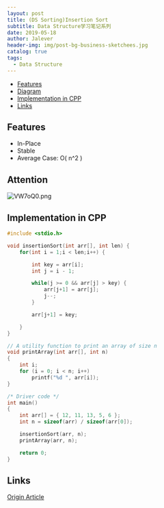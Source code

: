 ```yaml
---
layout: post
title: (DS Sorting)Insertion Sort
subtitle: Data Structure学习笔记系列
date: 2019-05-18
author: Jalever
header-img: img/post-bg-business-sketchees.jpg
catalog: true
tags:
  - Data Structure
---
```

- [Features](#features)
- [Diagram](#diagram)
- [Implementation in CPP](#implementation-in-cpp)
- [Links](#links)

## Features
- In-Place
- Stable
- Average Case: O( n^2 )

## Attention
![VW7oQ0.png](https://s2.ax1x.com/2019/06/13/VW7oQ0.png)

## Implementation in CPP
```c
#include <stdio.h>

void insertionSort(int arr[], int len) {
    for(int i = 1;i < len;i++) {

        int key = arr[i];
        int j = i - 1;

        while(j >= 0 && arr[j] > key) {
            arr[j+1] = arr[j];
            j--;
        }

        arr[j+1] = key;

    }
}

// A utility function to print an array of size n  
void printArray(int arr[], int n)  
{  
    int i;  
    for (i = 0; i < n; i++)  
        printf("%d ", arr[i]);
}  

/* Driver code */
int main()  
{  
    int arr[] = { 12, 11, 13, 5, 6 };  
    int n = sizeof(arr) / sizeof(arr[0]);  

    insertionSort(arr, n);  
    printArray(arr, n);  

    return 0;  
}  

```

## Links
[Origin Article](https://www.geeksforgeeks.org/insertion-sort/)
